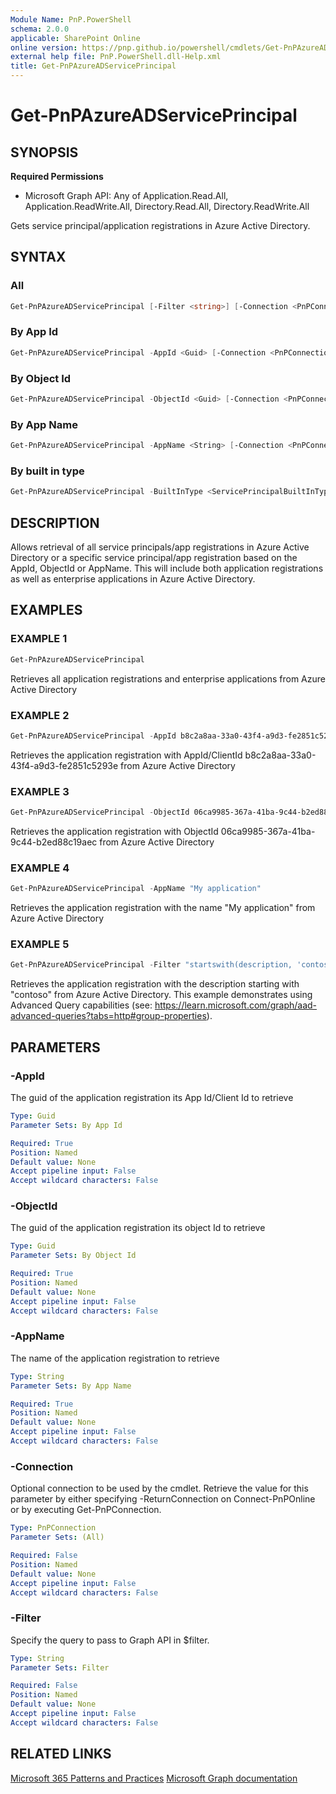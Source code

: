 ```yaml
---
Module Name: PnP.PowerShell
schema: 2.0.0
applicable: SharePoint Online
online version: https://pnp.github.io/powershell/cmdlets/Get-PnPAzureADServicePrincipal.html
external help file: PnP.PowerShell.dll-Help.xml
title: Get-PnPAzureADServicePrincipal
---
```

  
# Get-PnPAzureADServicePrincipal

## SYNOPSIS

**Required Permissions**

  *  Microsoft Graph API: Any of Application.Read.All, Application.ReadWrite.All, Directory.Read.All, Directory.ReadWrite.All

Gets service principal/application registrations in Azure Active Directory.

## SYNTAX

### All

```powershell
Get-PnPAzureADServicePrincipal [-Filter <string>] [-Connection <PnPConnection>]
```

### By App Id

```powershell
Get-PnPAzureADServicePrincipal -AppId <Guid> [-Connection <PnPConnection>]
```

### By Object Id

```powershell
Get-PnPAzureADServicePrincipal -ObjectId <Guid> [-Connection <PnPConnection>]
```

### By App Name

```powershell
Get-PnPAzureADServicePrincipal -AppName <String> [-Connection <PnPConnection>]
```

### By built in type

```powershell
Get-PnPAzureADServicePrincipal -BuiltInType <ServicePrincipalBuiltInType> [-Connection <PnPConnection>]
```

## DESCRIPTION

Allows retrieval of all service principals/app registrations in Azure Active Directory or a specific service principal/app registration based on the AppId, ObjectId or AppName. This will include both application registrations as well as enterprise applications in Azure Active Directory.

## EXAMPLES

### EXAMPLE 1
```powershell
Get-PnPAzureADServicePrincipal
```

Retrieves all application registrations and enterprise applications from Azure Active Directory

### EXAMPLE 2
```powershell
Get-PnPAzureADServicePrincipal -AppId b8c2a8aa-33a0-43f4-a9d3-fe2851c5293e
```

Retrieves the application registration with AppId/ClientId b8c2a8aa-33a0-43f4-a9d3-fe2851c5293e from Azure Active Directory

### EXAMPLE 3
```powershell
Get-PnPAzureADServicePrincipal -ObjectId 06ca9985-367a-41ba-9c44-b2ed88c19aec
```

Retrieves the application registration with ObjectId 06ca9985-367a-41ba-9c44-b2ed88c19aec from Azure Active Directory

### EXAMPLE 4
```powershell
Get-PnPAzureADServicePrincipal -AppName "My application"
```

Retrieves the application registration with the name "My application" from Azure Active Directory

### EXAMPLE 5
```powershell
Get-PnPAzureADServicePrincipal -Filter "startswith(description, 'contoso')"
```

Retrieves the application registration with the description starting with "contoso" from Azure Active Directory. This example demonstrates using Advanced Query capabilities (see: https://learn.microsoft.com/graph/aad-advanced-queries?tabs=http#group-properties).

## PARAMETERS

### -AppId
The guid of the application registration its App Id/Client Id to retrieve

```yaml
Type: Guid
Parameter Sets: By App Id

Required: True
Position: Named
Default value: None
Accept pipeline input: False
Accept wildcard characters: False
```

### -ObjectId
The guid of the application registration its object Id to retrieve

```yaml
Type: Guid
Parameter Sets: By Object Id

Required: True
Position: Named
Default value: None
Accept pipeline input: False
Accept wildcard characters: False
```

### -AppName
The name of the application registration to retrieve

```yaml
Type: String
Parameter Sets: By App Name

Required: True
Position: Named
Default value: None
Accept pipeline input: False
Accept wildcard characters: False
```

### -Connection
Optional connection to be used by the cmdlet. Retrieve the value for this parameter by either specifying -ReturnConnection on Connect-PnPOnline or by executing Get-PnPConnection.

```yaml
Type: PnPConnection
Parameter Sets: (All)

Required: False
Position: Named
Default value: None
Accept pipeline input: False
Accept wildcard characters: False
```

### -Filter
Specify the query to pass to Graph API in $filter.

```yaml
Type: String
Parameter Sets: Filter

Required: False
Position: Named
Default value: None
Accept pipeline input: False
Accept wildcard characters: False
```

## RELATED LINKS

[Microsoft 365 Patterns and Practices](https://aka.ms/m365pnp)
[Microsoft Graph documentation](https://learn.microsoft.com/graph/api/serviceprincipal-get)